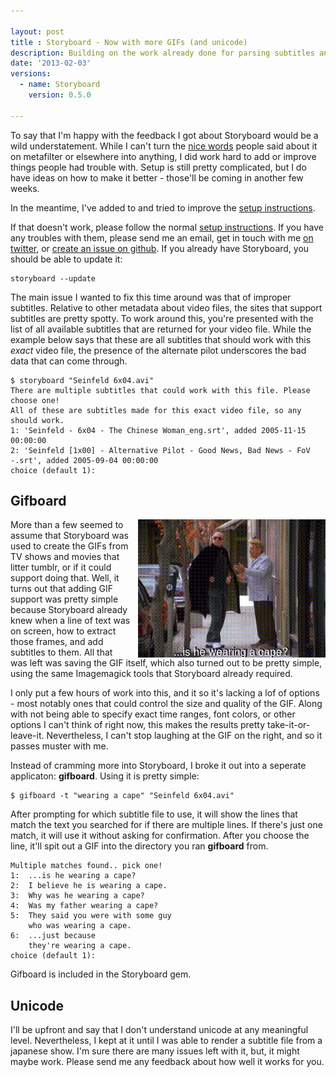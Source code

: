```yaml
---

layout: post
title : Storyboard - Now with more GIFs (and unicode)
description: Building on the work already done for parsing subtitles and exporting images, Storyboard gains GIF support. And some better unicode support as well.
date: '2013-02-03'
versions:
  - name: Storyboard
    version: 0.5.0

---
```

To say that I'm happy with the feedback I got about Storyboard would be a wild understatement. While I can't turn the <a href="http://www.metafilter.com/124438/Storyboard-Make-video-files-into-PDF-books">nice words</a> people said about it on metafilter or elsewhere into anything, I did work hard to add or improve things people had trouble with. Setup is still pretty complicated, but I do have ideas on how to make it better - those'll be coming in another few weeks.

In the meantime, I've added to and tried to improve the <a href="https://github.com/markolson/storyboard/blob/master/INSTALL.md">setup instructions</a>.

If that doesn't work, please follow the normal <a href="https://github.com/markolson/storyboard/blob/master/INSTALL.md">setup instructions</a>.  If you have any troubles with them, please send me an email, get in touch with me <a href="http://twitter.com/mark_olson">on twitter</a>, or <a href="https://github.com/markolson/storyboard/issues?state=open">create an issue on github</a>. If you already have Storyboard, you should be able to update it:

    storyboard --update

The main issue I wanted to fix this time around was that of improper subtitles. Relative to other metadata about video files, the sites that support subtitles are pretty spotty. To work around this, you're presented with the list of all available subtitles that are returned for your video file. While the example below says that these are all subtitles that should work with this *exact* video file, the presence of the alternate pilot underscores the bad data that can come through.

    $ storyboard "Seinfeld 6x04.avi"
    There are multiple subtitles that could work with this file. Please choose one!
    All of these are subtitles made for this exact video file, so any should work.
    1: 'Seinfeld - 6x04 - The Chinese Woman_eng.srt', added 2005-11-15 00:00:00
    2: 'Seinfeld [1x00] - Alternative Pilot - Good News, Bad News - FoV -.srt', added 2005-09-04 00:00:00
    choice (default 1):

## Gifboard

 <img style="float: right; margin-left: 10px" src="/assets/media/storyboard/cape.gif" width="300px" />More than a few seemed to assume that Storyboard was used to create the GIFs from TV shows and movies that litter tumblr, or if it could support doing that. Well, it turns out that adding GIF support was pretty simple because Storyboard already knew when a line of text was on screen, how to extract those frames, and add subtitles to them. All that was left was saving the GIF itself, which also turned out to be pretty simple, using the same Imagemagick tools that Storyboard already required.

I only put a few hours of work into this, and it so it's lacking a lof of options - most notably ones that could control the size and quality of the GIF. Along with not being able to specify exact time ranges, font colors, or other options I can't think of right now, this makes the results pretty take-it-or-leave-it. Nevertheless, I can't stop laughing at the GIF on the right, and so it passes muster with me.

Instead of cramming more into Storyboard, I broke it out into a seperate applicaton: **gifboard**. Using it is pretty simple:

    $ gifboard -t "wearing a cape" "Seinfeld 6x04.avi"
<!-- more -->
After prompting for which subtitle file to use, it will show the lines that match the text you searched for if there are multiple lines. If there's just one match, it will use it without asking for confirmation. After you choose the line, it'll spit out a GIF into the directory you ran **gifboard** from.

    Multiple matches found.. pick one!
    1:  ...is he wearing a cape?
    2:  I believe he is wearing a cape.
    3:  Why was he wearing a cape?
    4:  Was my father wearing a cape?
    5:  They said you were with some guy
        who was wearing a cape.
    6:  ...just because
        they're wearing a cape.
    choice (default 1):

Gifboard is included in the Storyboard gem.

## Unicode

I'll be upfront and say that I don't understand unicode at any meaningful level. Nevertheless, I kept at it until I was able to render a subtitle file from a japanese show. I'm sure there are many issues left with it, but, it might maybe work. Please send me any feedback about how well it works for you.
